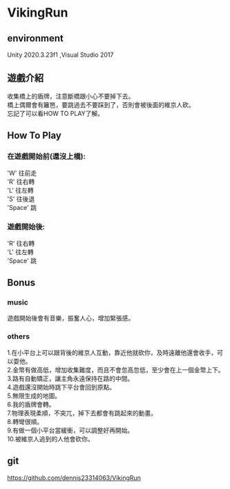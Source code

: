 # VikingRun
## environment
Unity 2020.3.23f1 ,Visual Studio 2017
## 遊戲介紹
收集橋上的盾牌，注意斷橋跟小心不要掉下去。\
橋上偶爾會有籬笆，要跳過去不要踩到了，否則會被後面的維京人砍。\
忘記了可以看HOW TO PLAY了解。
## How To Play
### 在遊戲開始前(還沒上橋):
'W' 往前走\
'R' 往右轉\
'L' 往左轉\
'S' 往後退\
'Space' 跳
### 遊戲開始後:
'R' 往右轉\
'L' 往左轉\
'Space' 跳
## Bonus
### music
遊戲開始後會有音樂，振奮人心，增加緊張感。
### others
1.在小平台上可以跟背後的維京人互動，靠近他就砍你，及時遠離他還會收手，可以耍他。\
2.金幣有做高低，增加收集難度，而且不會忽高忽低，至少會在上一個金幣上下。\
3.路有自動矯正，讓主角永遠保持在路的中間。\
4.遊戲還沒開始時跳下平台會回到原點。\
5.無限生成的地圖。\
6.我的盾牌會轉。\
7.物理表現柔順，不突兀，掉下去都會有跳起來的動畫。\
8.轉彎很順。\
9.有做一個小平台當緩衝，可以調整好再開始。\
10.被維京人追到的人他會砍你。
## git
https://github.com/dennis23314063/VikingRun
